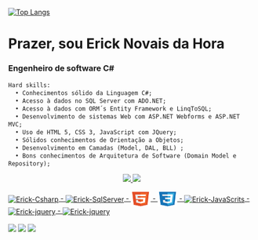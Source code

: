 [![Top Langs](https://github-readme-stats.vercel.app/api/top-langs/?username=anuraghazra)](https://github.com/anuraghazra/github-readme-stats)
# Prazer, sou Erick Novais da Hora 
<div>
  <p>
    <h3>Engenheiro de software C#</h3>

    Hard skills:
      •	Conhecimentos sólido da Linguagem C#;
      •	Acesso à dados no SQL Server com ADO.NET;
      •	Acesso à dados com ORM´s Entity Framework e LinqToSQL;
      •	Desenvolvimento de sistemas Web com ASP.NET Webforms e ASP.NET MVC;
      •	Uso de HTML 5, CSS 3, JavaScript com JQuery;
      •	Sólidos conhecimentos de Orientação a Objetos;
      •	Desenvolvimento em Camadas (Model, DAL, BLL) ;
      •	Bons conhecimentos de Arquitetura de Software (Domain Model e Repository);
  </p> 
</dvi>

<div align="center">
  <a href="https://github.com/ericknovais">
  <img height="180em" src="https://github-readme-stats.vercel.app/api?username=ericknovais&show_icons=true&theme=github_dark&include_all_commits=true&count_private=true"/>
  <img height="180em" src="https://github-readme-stats.vercel.app/api/top-langs/?username=ericknovais&layout=compact&langs_count=7&theme=github_dark"/>
    
</div>
<div style="display: inline_block"><br>
  <img align="center" alt="Erick-Csharp" height="30" width="40" src="https://cdn.jsdelivr.net/gh/devicons/devicon/icons/csharp/csharp-original.svg">
  -
  <img align="center" alt="Erick-SqlServer" height="25" width="40" src="https://cdn.jsdelivr.net/gh/devicons/devicon/icons/microsoftsqlserver/microsoftsqlserver-plain.svg"/>
  -
  <img align="center" alt="Erick-HTML" height="30" width="40" src="https://raw.githubusercontent.com/devicons/devicon/master/icons/html5/html5-original.svg">
  -
  <img align="center" alt="Erick-CSS" height="30" width="40" src="https://raw.githubusercontent.com/devicons/devicon/master/icons/css3/css3-original.svg">
  -
  <img align="center" alt="Erick-JavaScrits" height="30" width="40" src="https://cdn.jsdelivr.net/gh/devicons/devicon/icons/javascript/javascript-plain.svg">
  -
  <img align="center" alt="Erick-jquery" height="30" width="40" src="https://cdn.jsdelivr.net/gh/devicons/devicon/icons/jquery/jquery-plain-wordmark.svg">
  -
  <img align="center" alt="Erick-jquery" height="30" width="40" src="https://cdn.jsdelivr.net/gh/devicons/devicon/icons/typescript/typescript-original.svg">
  <img align="right"  height="150" style="border-radius:50px;">
</div>
<div> 
 <br> 
<a href="https://instagram.com/novaisdh" target="_blank"><img src="https://img.shields.io/badge/-Instagram-%23E4405F?style=for-the-badge&logo=instagram&logoColor=white" target="_blank"></a>
 <a href="https://www.linkedin.com/in/ericknovais" target="_blank"><img src="https://img.shields.io/badge/-LinkedIn-%230077B5?style=for-the-badge&logo=linkedin&logoColor=white" target="_blank"></a>
  <a href = "mailto:erick.hora@outlook.com"><img src="https://img.shields.io/badge/-Email-%23333?style=for-the-badge&logo=gmail&logoColor=white" target="_blank"></a>
</div>

